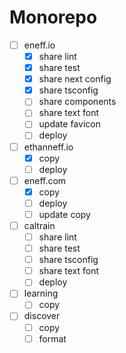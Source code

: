 # Monorepo

- [ ] eneff.io
  - [x] share lint
  - [x] share test
  - [x] share next config
  - [x] share tsconfig
  - [ ] share components
  - [ ] share text font
  - [ ] update favicon
  - [ ] deploy
- [ ] ethanneff.io
  - [x] copy
  - [ ] deploy
- [ ] eneff.com
  - [x] copy
  - [ ] deploy
  - [ ] update copy
- [ ] caltrain
  - [ ] share lint
  - [ ] share test
  - [ ] share tsconfig
  - [ ] share text font
  - [ ] deploy
- [ ] learning
  - [ ] copy
- [ ] discover
  - [ ] copy
  - [ ] format
